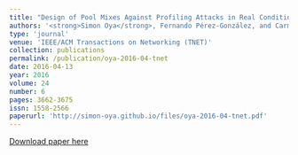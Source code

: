 ```yaml
---
title: "Design of Pool Mixes Against Profiling Attacks in Real Conditions"
authors: '<strong>Simon Oya</strong>, Fernando Pérez-González, and Carmela Troncoso'
type: 'journal'
venue: 'IEEE/ACM Transactions on Networking (TNET)'
collection: publications
permalink: /publication/oya-2016-04-tnet
date: 2016-04-13
year: 2016
volume: 24
number: 6
pages: 3662-3675
issn: 1558-2566
paperurl: 'http://simon-oya.github.io/files/oya-2016-04-tnet.pdf'
---
```


[Download paper here](http://simon-oya.github.io/files/oya-2016-04-tnet.pdf)
